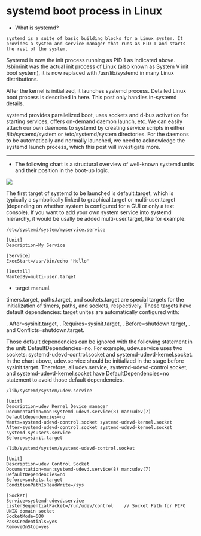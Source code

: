 # systemd boot process in Linux

- What is systemd?

```
systemd is a suite of basic building blocks for a Linux system. It provides a system and service manager that runs as PID 1 and starts the rest of the system.
```
Systemd is now the init process running as PID 1 as indicated above. /sbin/init was the actual init process of Linux (also known as System V init boot system), it is now replaced with /usr/lib/systemd in many Linux distributions.

After the kernel is initialized, it launches systemd process. Detailed Linux boot process is described in here. This post only handles in-systemd details.

systemd provides parallelized boot, uses sockets and d-bus activation for starting services, offers on-demand daemon launch, etc. We can easily attach our own daemons to systemd by creating service scripts in either /lib/systemd/system or /etc/systemd/system directories. For the daemons to be automatically and normally launched, we need to acknowledge the systemd launch process, which this post will investigate more.

---------------------------------------------------------------------------------------------------------------------------
- The following chart is a structural overview of well-known systemd units and their position in the boot-up logic.

![](https://github.com/nu11secur1ty/All-Stages-of-Linux-Booting-Process-/blob/master/SYSTEMD/boot/systemd_boot.png)


The first target of systemd to be launched is default.target, which is typically a symbolically linked to graphical.target or multi-user.target (depending on whether system is configured for a GUI or only a text console). If you want to add your own system service into systemd hierarchy, it would be usally be added multi-user.target, like for example:


```
/etc/systemd/system/myservice.service

[Unit]
Description=My Service

[Service]
ExecStart=/usr/bin/echo 'Hello'

[Install]
WantedBy=multi-user.target
```

- target manual.

timers.target, paths.target, and sockets.target are special targets for the initialization of timers, paths, and sockets, respectively. These targets have default dependencies: target unites are automatically configured with:

. After=sysinit.target,
. Requires=sysinit.target,
. Before=shutdown.target,
. and Conflicts=shutdown.target.

Those default dependencies can be ignored with the following statement in the unit: DefaultDependencies=no. For example, udev.service uses two sockets: systemd-udevd-control.socket and systemd-udevd-kernel.socket. In the chart above, udev.service should be initialized in the stage before sysinit.target. Therefore, all udev.service, systemd-udevd-control.socket, and systemd-udevd-kernel.socket have DefaultDependencies=no statement to avoid those default dependencies.

```
/lib/systemd/system/udev.service

[Unit]
Description=udev Kernel Device manager
Documentation=man:systemd-udevd.service(8) man:udev(7)
Defaultdependencies=no
Wants=systemd-udevd-control.socket systemd-udevd-kernel.socket
After=systemd-udevd-control.socket systemd-udevd-kernel.socket systemd-sysusers.service
Before=sysinit.target
```
```
/lib/systemd/system/systemd-udevd-control.socket

[Unit]
Description=udev Control Socket
Documentation=man:systemd-udevd.service(8) man:udev(7)
DefaultDependencies=no
Before=sockets.target
ConditionPathIsReadWrite=/sys

[Socket]
Service=systemd-udevd.service
ListenSequentialPacket=/run/udev/control    // Socket Path for FIFO UNIX domain socket
SocketMode=600
PassCredentials=yes
RemoveOnStop=yes
```

